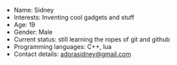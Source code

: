 - Name: Sidney
- Interests: Inventing cool gadgets and stuff
- Age: 19
- Gender: Male
- Current status: still learning the ropes of git and github
- Programming languages: C++, lua
- Contact details: adorasidney@gmail.com
